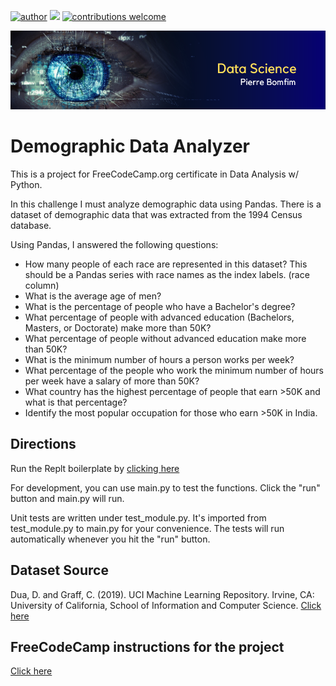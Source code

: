 [![author](https://img.shields.io/badge/author-pierrebomfim-red.svg)](https://www.linkedin.com/in/carlosfab) [![](https://img.shields.io/badge/python-3.7+-blue.svg)](https://www.python.org/downloads/release/python-365/) [![contributions welcome](https://img.shields.io/badge/contributions-welcome-brightgreen.svg?style=flat)](https://github.com/carlosfab/data_science/issues)

<p align="center">
  <img src="/banner.png" >
</p>


# Demographic Data Analyzer

This is a project for FreeCodeCamp.org certificate in Data Analysis w/ Python. 

In this challenge I must analyze demographic data using Pandas. There is a dataset of demographic data that was extracted from the 1994 Census database.

Using Pandas, I answered the following questions:

- How many people of each race are represented in this dataset? This should be a Pandas series with race names as the index labels. (race column)
- What is the average age of men?
- What is the percentage of people who have a Bachelor's degree?
- What percentage of people with advanced education (Bachelors, Masters, or Doctorate) make more than 50K?
- What percentage of people without advanced education make more than 50K?
- What is the minimum number of hours a person works per week?
- What percentage of the people who work the minimum number of hours per week have a salary of more than 50K?
- What country has the highest percentage of people that earn >50K and what is that percentage?
- Identify the most popular occupation for those who earn >50K in India.

## Directions

Run the Replt boilerplate by [clicking here](https://replit.com/@pierrebomfim/boilerplate-demographic-data-analyzer#main.py)

For development, you can use main.py to test the functions. Click the "run" button and main.py will run.

Unit tests are written under test_module.py. It's imported from test_module.py to main.py for your convenience. The tests will run automatically whenever you hit the "run" button.

## Dataset Source
Dua, D. and Graff, C. (2019). UCI Machine Learning Repository. Irvine, CA: University of California, School of Information and Computer Science.
[Click here](http://archive.ics.uci.edu/ml)

## FreeCodeCamp instructions for the project
[Click here](https://www.freecodecamp.org/learn/data-analysis-with-python/data-analysis-with-python-projects/demographic-data-analyzer)
